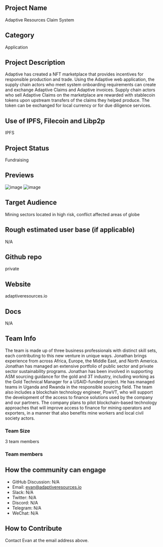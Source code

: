## Project Name <!-- Add your project name here with format "Project Name"-->
Adaptive Resources Claim System

## Category 
Application
<!--developer tooling, application, wallet, infrastructure, etc-->

## Project Description
Adaptive has created a NFT marketplace that provides incentives for responsible production and trade. Using the Adaptive web application, the supply chain actors who meet system onboarding requirements can create and exchange Adaptive Claims and Adaptive invoices. Supply chain actors who sell Adaptive Claims on the marketplace are rewarded with stablecoin tokens upon upstream transfers of the claims they helped produce. The token can be exchanged for local currency or for due diligence services.
<!--Describe your project in a few sentences. -->

## Use of IPFS, Filecoin and Libp2p
IPFS
<!-- Describe how your project uses any or all of these technologies, and why. -->

## Project Status
Fundraising
<!--brainstorming, fundraising, under development, beta, shipped, etc-->

## Previews
![image](https://adaptiveclaim.s3.amazonaws.com/Screenshot+2021-10-05+085245.png)
![image](https://adaptiveclaim.s3.amazonaws.com/Screenshot+2021-10-05+085358.png)
<!--Add some screenshots to give a preview of your product-->

## Target Audience
Mining sectors located in high risk, conflict affected areas of globe
<!--Describe who will be your project's users-->

## Rough estimated user base (if applicable)
N/A
<!--How many users do you have right now?-->

## Github repo
private
<!--Attach a link to your GitHub repo - open source is required - please make sure your repo has a license file and is licensed using MIT open source license! -->

## Website
adaptiveresources.io
<!--Link your website if available-->

<!--If you're applying for a Next Step grant, add the URL to your hackathon submission here also-->

## Docs
N/A
<!--Including a link to your project docs!-->

## Team Info
The team is made up of three business professionals with distinct skill sets, each contributing to this new venture in unique ways. Jonathan brings experience from across Africa, Europe, the Middle East, and North America. Jonathan has managed an extensive portfolio of public sector and private sector sustainability programs. Jonathan has been involved in supporting ASM sourcing guidance for the gold and 3T industry, including working as the Gold Technical Manager for a USAID-funded project. He has managed teams in Uganda and Rwanda in the responsible sourcing field. The team also includes a blockchain technology engineer, PowVT, who will support the development of the access to finance solutions used by the company and our partners. The company plans to pilot blockchain-based technology approaches that will improve access to finance for mining operators and exporters, in a manner that also benefits mine workers and local civil society actors.
<!-- Introduce your amazing team - how many team members are working on this project and who are they?-->

### Team Size  
3 team members
### Team members  

## How the community can engage
* GitHub Discussion: N/A<!--Start a discussion with the community here: https://github.com/ipfs/community/discussions/new and attach the link!-->  
* Email: evan@adaptiveresources.io
* Slack:  N/A
* Twitter:  N/A
* Discord:  N/A
* Telegram:  N/A
* WeChat:  N/A

## How to Contribute
Contact Evan at the email address above. 
<!--How can the community contribute to your project?-->
